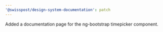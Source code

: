 ```yaml
---
'@swisspost/design-system-documentation': patch
---
```


Added a documentation page for the ng-bootstrap timepicker component.
